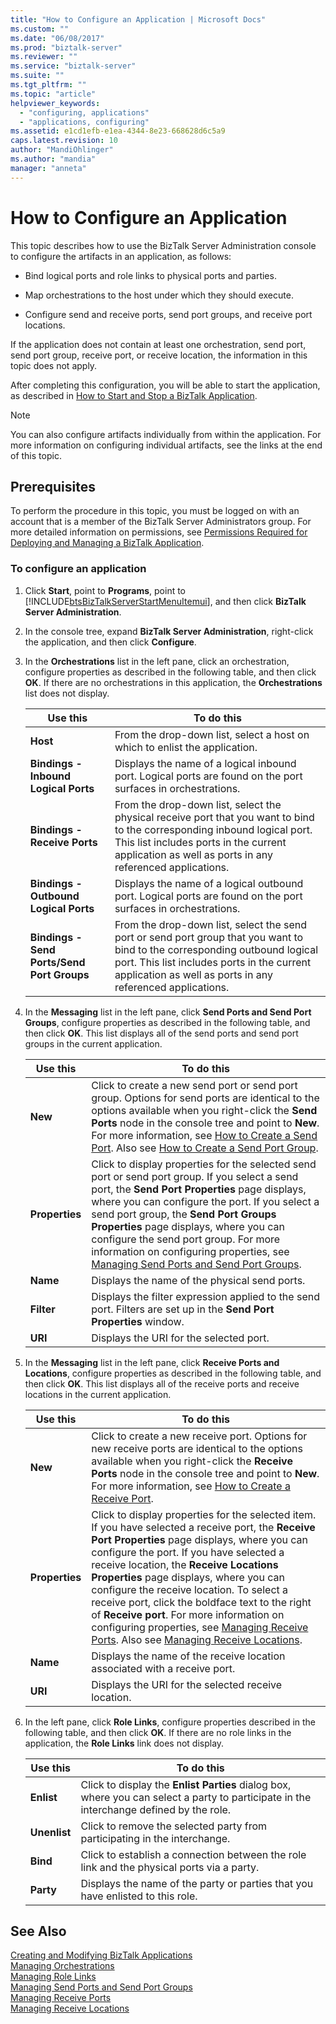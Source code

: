 ```yaml
---
title: "How to Configure an Application | Microsoft Docs"
ms.custom: ""
ms.date: "06/08/2017"
ms.prod: "biztalk-server"
ms.reviewer: ""
ms.service: "biztalk-server"
ms.suite: ""
ms.tgt_pltfrm: ""
ms.topic: "article"
helpviewer_keywords: 
  - "configuring, applications"
  - "applications, configuring"
ms.assetid: e1cd1efb-e1ea-4344-8e23-668628d6c5a9
caps.latest.revision: 10
author: "MandiOhlinger"
ms.author: "mandia"
manager: "anneta"
---
```

# How to Configure an Application
This topic describes how to use the BizTalk Server Administration console to configure the artifacts in an application, as follows:  
  
-   Bind logical ports and role links to physical ports and parties.  
  
-   Map orchestrations to the host under which they should execute.  
  
-   Configure send and receive ports, send port groups, and receive port locations.  
  
 If the application does not contain at least one orchestration, send port, send port group, receive port, or receive location, the information in this topic does not apply.  
  
 After completing this configuration, you will be able to start the application, as described in [How to Start and Stop a BizTalk Application](../core/how-to-start-and-stop-a-biztalk-application.md).  
  
> [!NOTE]
>  You can also configure artifacts individually from within the application. For more information on configuring individual artifacts, see the links at the end of this topic.  
  
## Prerequisites  
 To perform the procedure in this topic, you must be logged on with an account that is a member of the BizTalk Server Administrators group. For more detailed information on permissions, see [Permissions Required for Deploying and Managing a BizTalk Application](../core/permissions-required-for-deploying-and-managing-a-biztalk-application.md).  
  
### To configure an application  
  
1.  Click **Start**, point to **Programs**, point to [!INCLUDE[btsBizTalkServerStartMenuItemui](../includes/btsbiztalkserverstartmenuitemui-md.md)], and then click **BizTalk Server Administration**.  
  
2.  In the console tree, expand  **BizTalk Server Administration**, right-click the application, and then click **Configure**.  
  
3.  In the **Orchestrations** list in the left pane, click an orchestration, configure properties as described in the following table, and then click **OK**. If there are no orchestrations in this application, the **Orchestrations** list does not display.  
  
    |Use this|To do this|  
    |--------------|----------------|  
    |**Host**|From the drop-down list, select a host on which to enlist the application.|  
    |**Bindings - Inbound Logical Ports**|Displays the name of a logical inbound port. Logical ports are found on the port surfaces in orchestrations.|  
    |**Bindings - Receive Ports**|From the drop-down list, select the physical receive port that you want to bind to the corresponding inbound logical port. This list includes ports in the current application as well as ports in any referenced applications.|  
    |**Bindings - Outbound Logical Ports**|Displays the name of a logical outbound port. Logical ports are found on the port surfaces in orchestrations.|  
    |**Bindings - Send Ports/Send Port Groups**|From the drop-down list, select the send port or send port group that you want to bind to the corresponding outbound logical port. This list includes ports in the current application as well as ports in any referenced applications.|  
  
4.  In the **Messaging** list in the left pane, click **Send Ports and Send Port Groups**, configure properties as described in the following table, and then click **OK**. This list displays all of the send ports and send port groups in the current application.  
  
    |Use this|To do this|  
    |--------------|----------------|  
    |**New**|Click to create a new send port or send port group. Options for send ports are identical to the options available when you right-click the **Send Ports** node in the console tree and point to **New**. For more information, see [How to Create a Send Port](../core/how-to-create-a-send-port2.md). Also see [How to Create a Send Port Group](../core/how-to-create-a-send-port-group.md).|  
    |**Properties**|Click to display properties for the selected send port or send port group. If you select a send port, the **Send Port Properties** page displays, where you can configure the port. If you select a send port group, the **Send Port Groups Properties** page displays, where you can configure the send port group. For more information on configuring properties, see [Managing Send Ports and Send Port Groups](../core/managing-send-ports-and-send-port-groups.md).|  
    |**Name**|Displays the name of the physical send ports.|  
    |**Filter**|Displays the filter expression applied to the send port. Filters are set up in the **Send Port Properties** window.|  
    |**URI**|Displays the URI for the selected port.|  
  
5.  In the **Messaging** list in the left pane, click **Receive Ports and Locations**, configure properties as described in the following table, and then click **OK**. This list displays all of the receive ports and receive locations in the current application.  
  
    |Use this|To do this|  
    |--------------|----------------|  
    |**New**|Click to create a new receive port. Options for new receive ports are identical to the options available when you right-click the **Receive Ports** node in the console tree and point to **New**. For more information, see [How to Create a Receive Port](../core/how-to-create-a-receive-port.md).|  
    |**Properties**|Click to display properties for the selected item. If you have selected a receive port, the **Receive Port Properties** page displays, where you can configure the port. If you have selected a receive location, the **Receive Locations Properties** page displays, where you can configure the receive location. To select a receive port, click the boldface text to the right of **Receive port**. For more information on configuring properties, see [Managing Receive Ports](../core/managing-receive-ports.md). Also see [Managing Receive Locations](../core/managing-receive-locations.md).|  
    |**Name**|Displays the name of the receive location associated with a receive port.|  
    |**URI**|Displays the URI for the selected receive location.|  
  
6.  In the left pane, click **Role Links**, configure properties described in the following table, and then click **OK**. If there are no role links in the application, the **Role Links** link does not display.  
  
    |Use this|To do this|  
    |--------------|----------------|  
    |**Enlist**|Click to display the **Enlist Parties** dialog box, where you can select a party to participate in the interchange defined by the role.|  
    |**Unenlist**|Click to remove the selected party from participating in the interchange.|  
    |**Bind**|Click to establish a connection between the role link and the physical ports via a party.|  
    |**Party**|Displays the name of the party or parties that you have enlisted to this role.|  
  
## See Also  
 [Creating and Modifying BizTalk Applications](../core/creating-and-modifying-biztalk-applications.md)   
 [Managing Orchestrations](../core/managing-orchestrations.md)   
 [Managing Role Links](../core/managing-role-links.md)   
 [Managing Send Ports and Send Port Groups](../core/managing-send-ports-and-send-port-groups.md)   
 [Managing Receive Ports](../core/managing-receive-ports.md)   
 [Managing Receive Locations](../core/managing-receive-locations.md)